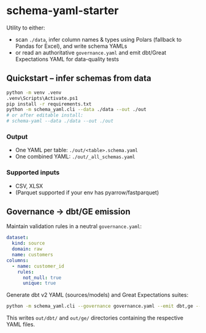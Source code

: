 # schema-yaml-starter

Utility to either:

* scan `./data`, infer column names & types using Polars (fallback to Pandas for Excel), and write schema YAMLs
* or read an authoritative `governance.yaml` and emit dbt/Great Expectations YAML for data-quality tests

## Quickstart – infer schemas from data

```bash
python -m venv .venv
.venv\Scripts\Activate.ps1
pip install -r requirements.txt
python -m schema_yaml.cli --data ./data --out ./out
# or after editable install:
# schema-yaml --data ./data --out ./out
```

### Output
* One YAML per table: `./out/<table>.schema.yaml`
* One combined YAML: `./out/_all_schemas.yaml`

### Supported inputs
* CSV, XLSX
* (Parquet supported if your env has pyarrow/fastparquet)

## Governance → dbt/GE emission

Maintain validation rules in a neutral `governance.yaml`:

```yaml
dataset:
  kind: source
  domain: raw
  name: customers
columns:
  - name: customer_id
    rules:
      not_null: true
      unique: true
```

Generate dbt v2 YAML (sources/models) and Great Expectations suites:

```bash
python -m schema_yaml.cli --governance governance.yaml --emit dbt,ge --out ./out
```

This writes `out/dbt/` and `out/ge/` directories containing the respective YAML files.


